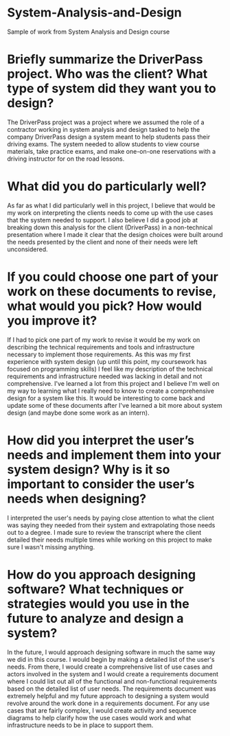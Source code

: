 # System-Analysis-and-Design
Sample of work from System Analysis and Design course


# Briefly summarize the DriverPass project. Who was the client? What type of system did they want you to design?
The DriverPass project was a project where we assumed the role of a contractor working in system analysis and design tasked to help the company DriverPass design a system meant to help students pass their driving exams. The system needed to allow students to view course materials, take practice exams, and make one-on-one reservations with a driving instructor for on the road lessons.
    
# What did you do particularly well?
As far as what I did particularly well in this project, I believe that would be my work on interpreting the clients needs to come up with the use cases that the system needed to support. I also believe I did a good job at breaking down this analysis for the client (DriverPass) in a non-technical presentation where I made it clear that the design choices were built around the needs presented by the client and none of their needs were left unconsidered.

# If you could choose one part of your work on these documents to revise, what would you pick? How would you improve it?
If I had to pick one part of my work to revise it would be my work on describing the technical requirements and tools and infrastructure necessary to implement those requirements. As this was my first experience with system design (up until this point, my coursework has focused on programming skills) I feel like my description of the technical requirements and infrastructure needed was lacking in detail and not comprehensive. I've learned a lot from this project and I believe I'm well on my way to learning what I really need to know to create a comprehensive design for a system like this. It would be interesting to come back and update some of these documents after I've learned a bit more about system design (and maybe done some work as an intern).
    
# How did you interpret the user’s needs and implement them into your system design? Why is it so important to consider the user’s needs when designing?
I interpreted the user's needs by paying close attention to what the client was saying they needed from their system and extrapolating those needs out to a degree. I made sure to review the transcript where the client detailed their needs multiple times while working on this project to make sure I wasn't missing anything.
    
# How do you approach designing software? What techniques or strategies would you use in the future to analyze and design a system?
In the future, I would approach designing software in much the same way we did in this course. I would begin by making a detailed list of the user's needs. From there, I would create a comprehensive list of use cases and actors involved in the system and I would create a requirements document where I could list out all of the functional and non-functional requirements based on the detailed list of user needs. The requirements document was extremely helpful and my future approach to designing a system would revolve around the work done in a requirements document. For any use cases that are fairly complex, I would create activity and sequence diagrams to help clarify how the use cases would work and what infrastructure needs to be in place to support them.
    

